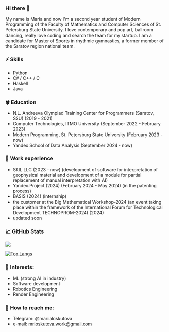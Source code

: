 ### Hi there 👋      
My name is Maria and now I'm a second year student of Modern Programming of the Faculty of Mathematics and Computer Sciences of St. Petersburg State University. I love contemporary and pop art, ballroom dancing, really love coding and search the team for my startup. I am a candidate for Master of Sports in rhythmic gymnastics, a former member of the Saratov region national team.

### ⚡ Skills
* Python
* С# / C++ / С
* Haskell
* Java

### 🍀 Education
* N.L. Andreeva Olympiad Training Center for Programmers (Saratov, SSU) (2019 - 2021)
* Computer Technologies, ITMO University (September 2022 - February 2023)
* Modern Programming, St. Petersburg State University (February 2023 - now)
* Yandex School of Data Analysis (September 2024 - now)

### 💜 Work experience
* SKIL LLC (2023 - now) (development of software for interpretation of geophysical material and development of a module for partial replacement of manual interpretation with AI)
* Yandex.Project (2024) (February 2024 - May 2024) (in the patenting process)
* BASIS (2024) (internship)
* the customer at the Big Mathematical Workshop-2024 (an event taking place within the framework of the International Forum for Technological Development TECHNOPROM-2024) (2024)
* updated soon

### 📈 GitHub Stats

![](https://komarev.com/ghpvc/?username=minstradamuss&color=blueviolet)

[![Top Langs](https://github-readme-stats.vercel.app/api/top-langs/?username=minstradamuss&layout=donut&theme=merko)](https://github.com/anuraghazra/github-readme-stats)


### 🌱 Interests:
- ML (strong AI in industry)
- Software development
- Robotics Engineering
- Render Engineering

### 💬 How to reach me: 
* Telegram: @mariialoskutova
* e-mail: mrloskutova.work@gmail.com
